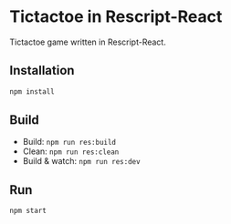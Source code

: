 # Tictactoe in Rescript-React

Tictactoe game written in Rescript-React.

## Installation

```sh
npm install
```

## Build

- Build: `npm run res:build`
- Clean: `npm run res:clean`
- Build & watch: `npm run res:dev`

## Run

```sh
npm start
```

